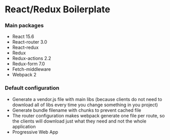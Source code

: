 # React/Redux Boilerplate

### Main packages

* React 15.6
* React-router 3.0
* React-redux
* Redux
* Redux-actions 2.2
* Redux-form 7.0
* Fetch-middleware
* Webpack 2

### Default configuration

* Generate a vendor.js file with main libs (because clients do not need to download all of libs every time you change something in you project)
* Generate bundle filename with chunks to prevent cached file
* The router configuration makes webpack generate one file per route, so the clients will download just what they need and not the whole application
* Progressive Web App
